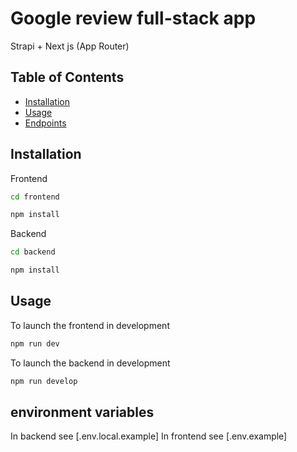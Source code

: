 # Google review full-stack app

Strapi + Next js (App Router)

## Table of Contents

- [Installation](#installation)
- [Usage](#usage)
- [Endpoints](#endpoints)

## Installation
Frontend

```bash
cd frontend
```

```bash
npm install
```

Backend

```bash
cd backend
```

```bash
npm install
```

## Usage

To launch the frontend in development

```bash
npm run dev
```

To launch the backend in development

```bash
npm run develop
```

## environment variables
In backend see [.env.local.example]
In frontend see [.env.example]


